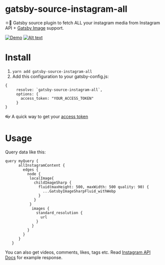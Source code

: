 # gatsby-source-instagram-all
⚛️📸 Gatsby source plugin to fetch ALL your instagram media from Instagram API + [Gatsby Image](https://www.gatsbyjs.org/packages/gatsby-image/) support.

[![Demo](https://i.imgur.com/xHgFi3A.png)](https://gatsby-instagram.netlify.com)
 [![Alt text](/path/to/img.jpg)](http://example.net/)

# Install
 1. ```yarn add gatsby-source-instagram-all```
 2. Add this configuration to your gatsby-config.js:
 ```
 {
      resolve: `gatsby-source-instagram-all`,
      options: {
        access_token: "YOUR_ACCESS_TOKEN"
      }
 }
 ```
 👓 A quick way to get your [access token](http://instagram.pixelunion.net/)
# Usage
Query data like this:

 ```
 query myQuery {
       allInstagramContent {
         edges {
           node {
            localImage{ 
              childImageSharp {
                fluid(maxHeight: 500, maxWidth: 500 quality: 90) {
                  ...GatsbyImageSharpFluid_withWebp
                }
              }
            }
             images {
               standard_resolution {
                 url
               }
             }
           }
         }
       }
    }
 ```
 You can also get videos, comments, likes, tags etc. Read [Instagram API Docs](https://www.instagram.com/developer/endpoints/users/) for example response.
